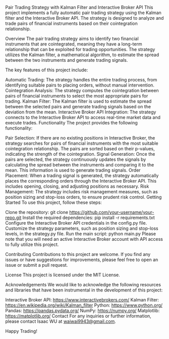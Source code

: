 Pair Trading Strategy with Kalman Filter and Interactive Broker API
This project implements a fully automatic pair trading strategy using the Kalman filter and the Interactive Broker API. The strategy is designed to analyze and trade pairs of financial instruments based on their cointegration relationship.

Overview
The pair trading strategy aims to identify two financial instruments that are cointegrated, meaning they have a long-term relationship that can be exploited for trading opportunities. The strategy utilizes the Kalman filter, a mathematical algorithm, to estimate the spread between the two instruments and generate trading signals.

The key features of this project include:

Automatic Trading: The strategy handles the entire trading process, from identifying suitable pairs to placing orders, without manual intervention.
Cointegration Analysis: The strategy computes the cointegration between pairs of financial instruments to select the most appropriate pairs for trading.
Kalman Filter: The Kalman filter is used to estimate the spread between the selected pairs and generate trading signals based on the deviation from the mean.
Interactive Broker API Integration: The strategy connects to the Interactive Broker API to access real-time market data and execute trades.
Functionality
The project provides the following functionality:

Pair Selection: If there are no existing positions in Interactive Broker, the strategy searches for pairs of financial instruments with the most suitable cointegration relationship. The pairs are sorted based on their p-values, indicating the strength of the cointegration.
Signal Generation: Once the pairs are selected, the strategy continuously updates the signals by calculating the spread between the instruments and comparing it to the mean. This information is used to generate trading signals.
Order Placement: When a trading signal is generated, the strategy automatically places the corresponding orders through the Interactive Broker API. This includes opening, closing, and adjusting positions as necessary.
Risk Management: The strategy includes risk management measures, such as position sizing and stop-loss orders, to ensure prudent risk control.
Getting Started
To use this project, follow these steps:

Clone the repository: git clone https://github.com/your-username/your-repo.git
Install the required dependencies: pip install -r requirements.txt
Configure the Interactive Broker API credentials in the config.py file.
Customize the strategy parameters, such as position sizing and stop-loss levels, in the strategy.py file.
Run the main script: python main.py
Please note that you will need an active Interactive Broker account with API access to fully utilize this project.

Contributing
Contributions to this project are welcome. If you find any issues or have suggestions for improvements, please feel free to open an issue or submit a pull request.

License
This project is licensed under the MIT License.

Acknowledgements
We would like to acknowledge the following resources and libraries that have been instrumental in the development of this project:

Interactive Broker API: https://www.interactivebrokers.com/
Kalman Filter: https://en.wikipedia.org/wiki/Kalman_filter
Python: https://www.python.org/
Pandas: https://pandas.pydata.org/
NumPy: https://numpy.org/
Matplotlib: https://matplotlib.org/
Contact
For any inquiries or further information, please contact Isaac WU at waiwai9943@gmail.com.

Happy Trading!
